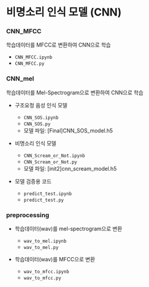 # 비명소리 인식 모델 (CNN)

### CNN_MFCC 

학습데이터를 MFCC로 변환하여 CNN으로 학습

* `CNN_MFCC.ipynb`
* `CNN_MFCC.py`  



### CNN_mel

학습데이터를 Mel-Spectrogram으로 변환하여 CNN으로 학습

* 구조요청 음성 인식 모델
  * `CNN_SOS.ipynb`
  * `CNN_SOS.py`
  * 모델 파일: [Final]CNN_SOS_model.h5

* 비명소리 인식 모델
  * `CNN_Scream_or_Not.ipynb`
  * `CNN_Scream_or_Not.py`
  * 모델 파일: [init2]cnn_scream_model.h5

* 모델 검증용 코드
  * `predict_test.ipynb`
  * `predict_test.py`  



### preprocessing

* 학습데이터(wav)를 mel-spectrogram으로 변환
  * `wav_to_mel.ipynb`
  * `wav_to_mel.py`

* 학습데이터(wav)를 MFCC으로 변환
  * `wav_to_mfcc.ipynb`
  * `wav_to_mfcc.py`

